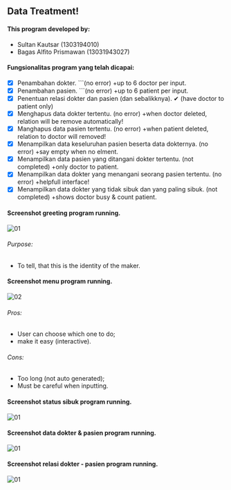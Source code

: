 ## Data Treatment!

#### This program developed by:
- Sultan Kautsar (1303194010)
- Bagas Alfito Prismawan (13031943027)

#### Fungsionalitas program yang telah dicapai:
- [x] Penambahan dokter. ```(no error) +up to 6 doctor per input.
- [x] Penambahan pasien. ```(no error) +up to 6 patient per input.
- [x] Penentuan relasi dokter dan pasien (dan sebalikknya). ✔ (have doctor to patient only)
- [x] Menghapus data dokter tertentu. (no error) +when doctor deleted, relation will be remove automatically!
- [x] Manghapus data pasien tertentu. (no error) +when patient deleted, relation to doctor will removed!
- [x] Menampilkan data keseluruhan pasien beserta data dokternya. (no error) +say empty when no elment.
- [x] Menampilkan data pasien yang ditangani dokter tertentu. (not completed) +only doctor to patient.
- [x] Menampilkan data dokter yang menangani seorang pasien tertentu. (no error) +helpfull interface!
- [x] Menampilkan data dokter yang tidak sibuk dan yang paling sibuk. (not completed) +shows doctor busy & count patient.

#### Screenshot greeting program running. <br>
![01](https://github.com/svzax/TubesMultiLinklist_ASD_DataBerobat/blob/master/Data%20Berobat/img/1.png)
###### Purpose:
- To tell, that this is the identity of the maker.

#### Screenshot menu program running. <br>
![02](https://github.com/svzax/TubesMultiLinklist_ASD_DataBerobat/blob/master/Data%20Berobat/img/2.png)
###### Pros:
- User can choose which one to do;
- make it easy (interactive).
###### Cons:
- Too long (not auto generated);
- Must be careful when inputting.

#### Screenshot status sibuk program running. <br>
![01](https://github.com/svzax/TubesMultiLinklist_ASD_DataBerobat/blob/master/Data%20Berobat/img/3.png)

#### Screenshot data dokter & pasien program running. <br>
![01](https://github.com/svzax/TubesMultiLinklist_ASD_DataBerobat/blob/master/Data%20Berobat/img/4.png)

#### Screenshot relasi dokter - pasien program running. <br>
![01](https://github.com/svzax/TubesMultiLinklist_ASD_DataBerobat/blob/master/Data%20Berobat/img/5.png)
